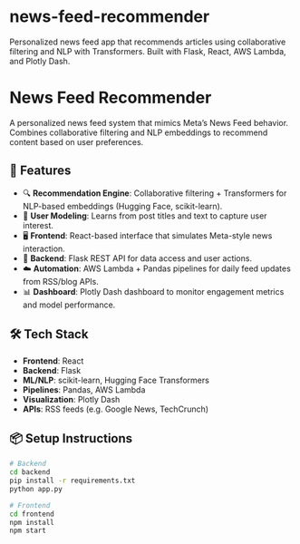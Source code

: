 # news-feed-recommender
Personalized news feed app that recommends articles using collaborative filtering and NLP with Transformers. Built with Flask, React, AWS Lambda, and Plotly Dash.
# News Feed Recommender

A personalized news feed system that mimics Meta’s News Feed behavior. Combines collaborative filtering and NLP embeddings to recommend content based on user preferences.

## 🚀 Features

- 🔍 **Recommendation Engine**: Collaborative filtering + Transformers for NLP-based embeddings (Hugging Face, scikit-learn).
- 🧠 **User Modeling**: Learns from post titles and text to capture user interest.
- 🖥️ **Frontend**: React-based interface that simulates Meta-style news interaction.
- 🔧 **Backend**: Flask REST API for data access and user actions.
- ☁️ **Automation**: AWS Lambda + Pandas pipelines for daily feed updates from RSS/blog APIs.
- 📊 **Dashboard**: Plotly Dash dashboard to monitor engagement metrics and model performance.

## 🛠️ Tech Stack

- **Frontend**: React
- **Backend**: Flask
- **ML/NLP**: scikit-learn, Hugging Face Transformers
- **Pipelines**: Pandas, AWS Lambda
- **Visualization**: Plotly Dash
- **APIs**: RSS feeds (e.g. Google News, TechCrunch)

## 📦 Setup Instructions

```bash
# Backend
cd backend
pip install -r requirements.txt
python app.py

# Frontend
cd frontend
npm install
npm start
